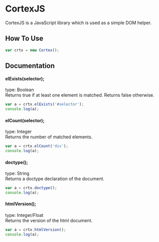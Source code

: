 # CortexJS

CortexJS is a JavaScript library which is used as a simple DOM helper.

## How To Use

```javascript
var crtx = new Cortex();
```

## Documentation

#### elExists(selector);
type: Boolean<br/>
Returns true if at least one element is matched. Returns false otherwise.

```javascript
var a = crtx.elExists('#selector');
console.log(a);
```

#### elCount(selector);
type: Integer<br/>
Returns the number of matched elements.

```javascript
var a = crtx.elCount('div');
console.log(a);
```

#### doctype();
type: String<br/>
Returns a doctype declaration of the document.

```javascript
var a = crtx.doctype();
console.log(a);
```

#### htmlVersion();
type: Integer/Float<br/>
Returns the version of the html document.

```javascript
var a = crtx.htmlVersion();
console.log(a);
```
